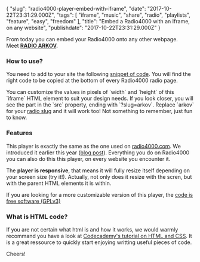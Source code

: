 {
    "slug": "radio4000-player-embed-with-iframe",
    "date": "2017-10-22T23:31:29.000Z",
    "tags": [
        "iframe",
        "music",
        "share",
        "radio",
        "playlists",
        "feature",
        "easy",
        "freedom"
    ],
    "title": "Embed a Radio4000 with an Iframe, on any website",
    "publishdate": "2017-10-22T23:31:29.000Z"
}

From today you can embed your Radio4000 onto any other webpage.
Meet **[RADIO ARKOV](https://radio4000.com/arkov).**

### How to use?

You need to add to your site the following [snippet of
code](https://gist.github.com/anonymous/e2c8fd36fe5cbd0d666ede76587f83c5).
You will find the right code to be copied at the bottom of every
Radio4000 radio page.

You can customize the values in pixels of \`width\` and \`height\` of
this \`iframe\` HTML element to suit your design needs. If you look
closer, you will see the part in the \`src\` property, ending with
\`?slug=arkov\`. Replace \`arkov\` for your [radio
slug](https://support.internet4000.com/radio4000/#how-do-i-change-the-url-of-my-radio)
and it will work too! Not something to remember, just fun to know.

### Features

This player is exactly the same as the one used on
[radio4000.com](https://radio4000.com). We introduced it earlier this
year ([blog
post](https://blog.radio4000.com/post/164572545167/radio4000-has-now-a-new-player-it-has-been)).
Everything you do on Radio4000 you can also do this this player, on
every website you encounter it.

The **player is responsive**, that means it will fully resize itself
depending on your screen size (try it!). Actually, not only does it
resize with the scren, but with the parent HTML elements it is within.

If you are looking for a more customizable version of this player, the
[code is free software
(GPLv3)](https://github.com/Internet4000/radio4000-player)

### What is HTML code?

If you are not certain what html is and how it works, we would warmly
recommand you have a look at [Codecademy's tutorial on HTML and
CSS](https://www.codecademy.com/catalog/language/html-css). It is a
great ressource to quickly start enjoying writting useful pieces of
code.

Cheers!

